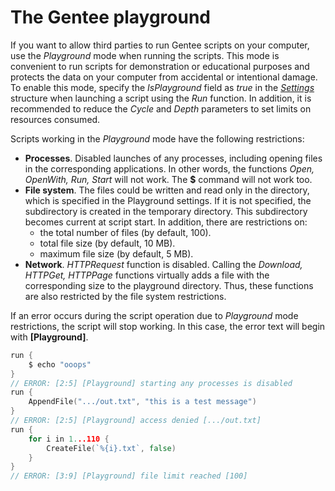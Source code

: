
# The Gentee playground

If you want to allow third parties to run Gentee scripts on your computer, use the *Playground* mode when running the scripts. This mode is convenient to run scripts for demonstration or educational purposes and protects the data on your computer from accidental or intentional damage. To enable this mode, specify the *IsPlayground* field as *true* in the [*Settings*](reference.md) structure when launching a script using the *Run* function. In addition, it is recommended to reduce the *Cycle* and *Depth* parameters to set limits on resources consumed.

Scripts working in the *Playground* mode have the following restrictions:

* **Processes**. Disabled launches of any processes, including opening files in the corresponding applications. In other words, the functions *Open, OpenWith, Run, Start* will not work. The **$** command will not work too.
* **File system**. The files could be written and read only in the directory, which is specified in the Playground settings. If it is not specified, the subdirectory is created in the temporary directory. This subdirectory becomes current at script start. In addition, there are restrictions on:
    * the total number of files (by default, 100).
    * total file size (by default, 10 MB).
    * maximum file size (by default, 5 MB).
* **Network**. *HTTPRequest* function is disabled. Calling the *Download, HTTPGet, HTTPPage* functions virtually adds a file with the corresponding size to the playground directory. Thus, these functions are also restricted by the file system restrictions.

If an error occurs during the script operation due to *Playground* mode restrictions, the script will stop working. In this case, the error text will begin with **[Playground]**.

``` go
run {
    $ echo "ooops"
}
// ERROR: [2:5] [Playground] starting any processes is disabled
run {
    AppendFile(".../out.txt", "this is a test message")
}
// ERROR: [2:5] [Playground] access denied [.../out.txt]
run {
    for i in 1...110 {
        CreateFile(`%{i}.txt`, false)
    }
}
// ERROR: [3:9] [Playground] file limit reached [100]
```

